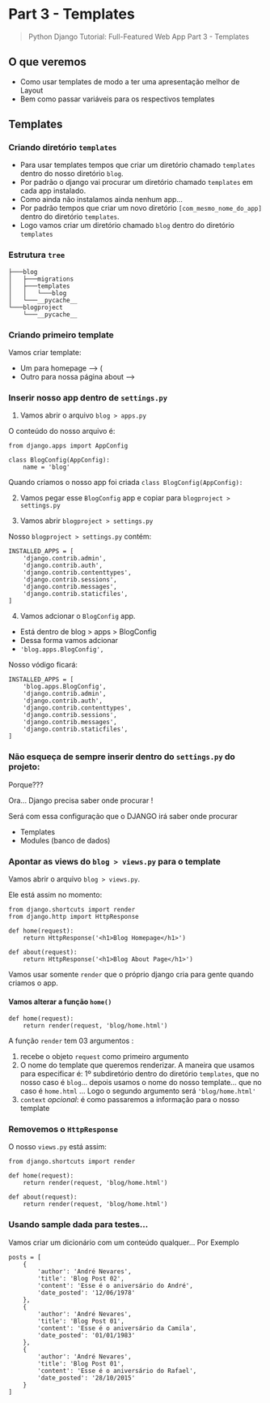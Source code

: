 # Part 3 - Templates
> Python Django Tutorial: Full-Featured Web App Part 3 - Templates

## O que veremos
- Como usar templates de modo a ter uma apresentação melhor de Layout
- Bem como passar variáveis para os respectivos templates

## Templates

### Criando diretório ```templates```
- Para usar templates tempos que criar um diretório chamado ```templates``` dentro do nosso diretório ```blog```.
- Por padrão o django vai procurar um diretório chamado ```templates``` em cada app instalado.
- Como ainda não instalamos ainda nenhum app...
- Por padrão tempos que criar um novo diretório ```[com_mesmo_nome_do_app]``` dentro do diretório ```templates```.
- Logo vamos criar um  diretório chamado ```blog``` dentro do diretório ```templates```

### Estrutura ```tree```
```
├───blog
│   ├───migrations
│   ├───templates
│   │   └───blog
│   └───__pycache__
└───blogproject
    └───__pycache__
```

### Criando primeiro template

Vamos criar template:
- Um para homepage --> (
- Outro para nossa página about --> 



### Inserir nosso app dentro de ```settings.py```



1. Vamos abrir o arquivo ```blog > apps.py```

O conteúdo do nosso arquivo é:
```
from django.apps import AppConfig

class BlogConfig(AppConfig):
    name = 'blog'
```

Quando criamos o nosso app foi criada ```class BlogConfig(AppConfig):```

2. Vamos pegar esse ```BlogConfig``` app e copiar para ```blogproject > settings.py```

3. Vamos abrir ```blogproject > settings.py```

Nosso ```blogproject > settings.py``` contém:
```
INSTALLED_APPS = [
    'django.contrib.admin',
    'django.contrib.auth',
    'django.contrib.contenttypes',
    'django.contrib.sessions',
    'django.contrib.messages',
    'django.contrib.staticfiles',
]
```

4. Vamos adcionar o ```BlogConfig``` app.
- Está dentro de blog > apps >  BlogConfig
- Dessa forma vamos adcionar 
- ```'blog.apps.BlogConfig',```

Nosso vódigo ficará:
```
INSTALLED_APPS = [
    'blog.apps.BlogConfig',
    'django.contrib.admin',
    'django.contrib.auth',
    'django.contrib.contenttypes',
    'django.contrib.sessions',
    'django.contrib.messages',
    'django.contrib.staticfiles',
]
```

### Não esqueça de sempre inserir dentro do ```settings.py``` do projeto:
Porque???

Ora... Django precisa saber onde procurar !

Será com essa configuração que o DJANGO irá saber onde procurar
- Templates
- Modules (banco de dados)



### Apontar as views do ```blog > views.py``` para o template

Vamos abrir o arquivo ```blog > views.py```.

Ele está assim no momento:
```
from django.shortcuts import render
from django.http import HttpResponse

def home(request):
    return HttpResponse('<h1>Blog Homepage</h1>')

def about(request):
    return HttpResponse('<h1>Blog About Page</h1>')
```

Vamos usar somente ```render``` que o próprio django cria para gente quando criamos o app.


#### Vamos alterar a função ```home()```
```
def home(request):
    return render(request, 'blog/home.html')
```
A função ```render``` tem 03 argumentos :
1. recebe o objeto ```request``` como primeiro argumento
2. O nome do template que queremos renderizar.  A maneira que usamos para especificar é: 1º subdiretório dentro do diretório ```templates```, que no nosso caso é ```blog```... depois usamos o nome do nosso template... que no caso é ```home.html``` ... Logo o segundo argumento será ```'blog/home.html'```
3. ```context``` _opcional_:  é como passaremos a informação para o nosso template



### Removemos o ```HttpResponse```

O nosso ```views.py``` está assim:

```
from django.shortcuts import render

def home(request):
    return render(request, 'blog/home.html')

def about(request):
    return render(request, 'blog/home.html')
```

### Usando sample dada para testes...

Vamos criar um dicionário com um conteúdo qualquer... Por Exemplo

```
posts = [
    {
        'author': 'André Nevares',
        'title': 'Blog Post 02',
        'content': 'Esse é o aniversário do André',
        'date_posted': '12/06/1978'
    },
    {
        'author': 'André Nevares',
        'title': 'Blog Post 01',
        'content': 'Esse é o aniversário da Camila',
        'date_posted': '01/01/1983'
    },
    {
        'author': 'André Nevares',
        'title': 'Blog Post 01',
        'content': 'Esse é o aniversário do Rafael',
        'date_posted': '28/10/2015'
    }
]
```
